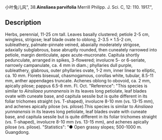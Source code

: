 小叶兔儿风",
38.**Ainsliaea parvifolia** Merrill Philipp. J. Sci. C, 12: 110. 1917.",

## Description
Herbs, perennial, 11-25 cm tall. Leaves basally clustered; petiole 2-5 cm, wingless, strigose; leaf blade ovate to oblong, 2-3.5 × 1.5-2 cm, subleathery, palmate-pinnate veined, abaxially moderately strigose, adaxially subglabrous, base abruptly rounded, then cuneately narrowed into petiole, margin denticulate, apex acute-mucronate. Capitula shortly pedunculate, arranged in spikes, 3-flowered; involucre 5- or 6-seriate, narrowly campanulate, ca. 4 mm in diam.; phyllaries dull purple, subleathery, glabrous, outer phyllaries ovate, 1-2 mm, inner linear to elliptic, ca. 10 mm. Florets bisexual, chasmogamous, corollas white, tubular, 8.5-11 mm, anther appendages truncate. Achenes oblong to obovoid, ca. 2 mm, apically pilose; pappus 6.5-8 mm. Fl. Oct.
  "Reference": "This species is similar to *Ainsliaea yunnanensis* in its leaves long petiolate, leaf blades ovate with cuneate base, and capitula sessile but is quite different in its foliar trichomes straight (vs. T-shaped), involucre 8-10 mm (vs. 13-15 mm), and achenes apically pilose (vs. pilose).This species is similar to *Ainsliaea yunnanensis* in its leaves long petiolate, leaf blades ovate with cuneate base, and capitula sessile but is quite different in its foliar trichomes straight (vs. T-shaped), involucre 8-10 mm (vs. 13-15 mm), and achenes apically pilose (vs. pilose).
  "Statistics": "● Open grassy slopes; 500-1000 m. Guangdong.
